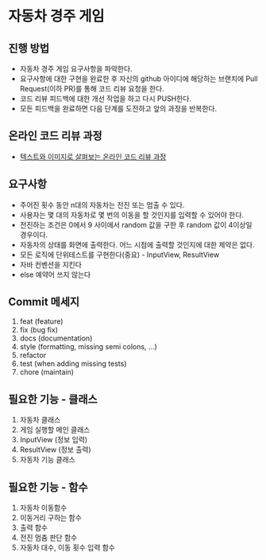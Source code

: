 # 자동차 경주 게임
## 진행 방법
* 자동차 경주 게임 요구사항을 파악한다.
* 요구사항에 대한 구현을 완료한 후 자신의 github 아이디에 해당하는 브랜치에 Pull Request(이하 PR)를 통해 코드 리뷰 요청을 한다.
* 코드 리뷰 피드백에 대한 개선 작업을 하고 다시 PUSH한다.
* 모든 피드백을 완료하면 다음 단계를 도전하고 앞의 과정을 반복한다.

## 온라인 코드 리뷰 과정
* [텍스트와 이미지로 살펴보는 온라인 코드 리뷰 과정](https://github.com/next-step/nextstep-docs/tree/master/codereview)

## 요구사항
* 주어진 횟수 동안 n대의 자동차는 전진 또는 멈출 수 있다.
* 사용자는 몇 대의 자동차로 몇 번의 이동을 할 것인지를 입력할 수 있어야 한다.
* 전진하는 조건은 0에서 9 사이에서 random 값을 구한 후 random 값이 4이상일 경우이다.
* 자동차의 상태를 화면에 출력한다. 어느 시점에 출력할 것인지에 대한 제약은 없다.
* 모든 로직에 단위테스트를 구현한다(중요) - InputView, ResultView
* 자바 컨벤션을 지킨다
* else 예약어 쓰지 않는다 

## Commit 메세지
1. feat (feature)
2. fix (bug fix)
3. docs (documentation)
4. style (formatting, missing semi colons, …)
5. refactor
6. test (when adding missing tests)
7. chore (maintain)

## 필요한 기능 - 클래스
1. 자동차 클래스
2. 게임 실행할 메인 클래스
3. InputView (정보 입력)
4. ResultView (정보 출력)
5. 자동차 기능 클래스

## 필요한 기능 - 함수
1. 자동차 이동함수
2. 이동거리 구하는 함수
3. 출력 함수
4. 전진 멈춤 판단 함수
5. 자동차 대수, 이동 횟수 입력 함수
